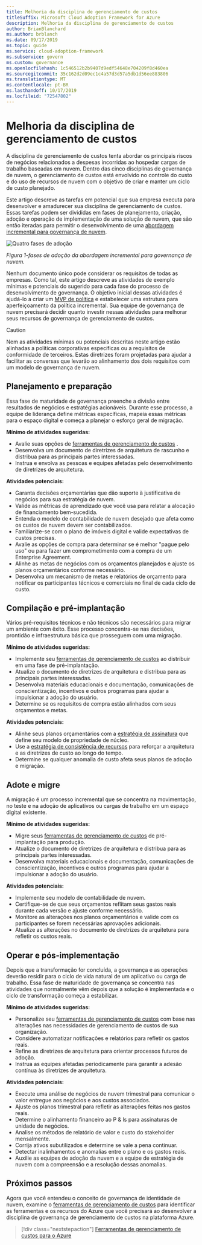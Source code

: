 ```yaml
---
title: Melhoria da disciplina de gerenciamento de custos
titleSuffix: Microsoft Cloud Adoption Framework for Azure
description: Melhoria da disciplina de gerenciamento de custos
author: BrianBlanchard
ms.author: brblanch
ms.date: 09/17/2019
ms.topic: guide
ms.service: cloud-adoption-framework
ms.subservice: govern
ms.custom: governance
ms.openlocfilehash: 1c546512b2b9407d9edf54648e704209f8d460ea
ms.sourcegitcommit: 35c162d2d09ec1c4a57d3d57a5db1d56ee883806
ms.translationtype: MT
ms.contentlocale: pt-BR
ms.lasthandoff: 10/17/2019
ms.locfileid: "72547802"
---
```

# <a name="cost-management-discipline-improvement"></a>Melhoria da disciplina de gerenciamento de custos

A disciplina de gerenciamento de custos tenta abordar os principais riscos de negócios relacionados a despesas incorridas ao hospedar cargas de trabalho baseadas em nuvem. Dentro das cinco disciplinas de governança de nuvem, o gerenciamento de custos está envolvido no controle do custo e do uso de recursos de nuvem com o objetivo de criar e manter um ciclo de custo planejado.

Este artigo descreve as tarefas em potencial que sua empresa executa para desenvolver e amadurecer sua disciplina de gerenciamento de custos. Essas tarefas podem ser divididas em fases de planejamento, criação, adoção e operação de implementação de uma solução de nuvem, que são então iteradas para permitir o desenvolvimento de uma [abordagem incremental para governança de nuvem](../guides/index.md#an-incremental-approach-to-cloud-governance).

![Quatro fases de adoção](../../_images/govern/adoption-phases.png)

*Figura 1-fases de adoção da abordagem incremental para governança de nuvem.*

Nenhum documento único pode considerar os requisitos de todas as empresas. Como tal, este artigo descreve as atividades de exemplo mínimas e potenciais do sugerido para cada fase do processo de desenvolvimento de governança. O objetivo inicial dessas atividades é ajudá-lo a criar um [MVP de política](../guides/index.md#an-incremental-approach-to-cloud-governance) e estabelecer uma estrutura para aperfeiçoamento da política incremental. Sua equipe de governança de nuvem precisará decidir quanto investir nessas atividades para melhorar seus recursos de governança de gerenciamento de custos.

> [!CAUTION]
> Nem as atividades mínimas ou potenciais descritas neste artigo estão alinhadas a políticas corporativas específicas ou a requisitos de conformidade de terceiros. Estas diretrizes foram projetadas para ajudar a facilitar as conversas que levarão ao alinhamento dos dois requisitos com um modelo de governança de nuvem.

## <a name="planning-and-readiness"></a>Planejamento e preparação

Essa fase de maturidade de governança preenche a divisão entre resultados de negócios e estratégias acionáveis. Durante esse processo, a equipe de liderança define métricas específicas, mapeia essas métricas para o espaço digital e começa a planejar o esforço geral de migração.

**Mínimo de atividades sugeridas:**

- Avalie suas opções de [ferramentas de gerenciamento de custos](./toolchain.md) .
- Desenvolva um documento de diretrizes de arquitetura de rascunho e distribua para as principais partes interessadas.
- Instrua e envolva as pessoas e equipes afetadas pelo desenvolvimento de diretrizes de arquitetura.

**Atividades potenciais:**

- Garanta decisões orçamentárias que dão suporte à justificativa de negócios para sua estratégia de nuvem.
- Valide as métricas de aprendizado que você usa para relatar a alocação de financiamento bem-sucedida.
- Entenda o modelo de contabilidade de nuvem desejado que afeta como os custos de nuvem devem ser contabilizados.
- Familiarize-se com o plano de imóveis digital e valide expectativas de custos precisas.
- Avalie as opções de compra para determinar se é melhor "pague pelo uso" ou para fazer um comprometimento com a compra de um Enterprise Agreement.
- Alinhe as metas de negócios com os orçamentos planejados e ajuste os planos orçamentários conforme necessário.
- Desenvolva um mecanismo de metas e relatórios de orçamento para notificar os participantes técnicos e comerciais no final de cada ciclo de custo.

## <a name="build-and-predeployment"></a>Compilação e pré-implantação

Vários pré-requisitos técnicos e não técnicos são necessários para migrar um ambiente com êxito. Esse processo concentra-se nas decisões, prontidão e infraestrutura básica que prosseguem com uma migração.

**Mínimo de atividades sugeridas:**

- Implemente seu [ferramentas de gerenciamento de custos](./toolchain.md) ao distribuir em uma fase de pré-implantação.
- Atualize o documento de diretrizes de arquitetura e distribua para as principais partes interessadas.
- Desenvolva materiais educacionais e documentação, comunicações de conscientização, incentivos e outros programas para ajudar a impulsionar a adoção do usuário.
- Determine se os requisitos de compra estão alinhados com seus orçamentos e metas.

**Atividades potenciais:**

- Alinhe seus planos orçamentários com a [estratégia de assinatura](../../decision-guides/subscriptions/index.md) que define seu modelo de propriedade de núcleo.
- Use a [estratégia de consistência de recursos](../../decision-guides/resource-consistency/index.md) para reforçar a arquitetura e as diretrizes de custo ao longo do tempo.
- Determine se qualquer anomalia de custo afeta seus planos de adoção e migração.

## <a name="adopt-and-migrate"></a>Adote e migre

A migração é um processo incremental que se concentra na movimentação, no teste e na adoção de aplicativos ou cargas de trabalho em um espaço digital existente.

**Mínimo de atividades sugeridas:**

- Migre seus [ferramentas de gerenciamento de custos](./toolchain.md) de pré-implantação para produção.
- Atualize o documento de diretrizes de arquitetura e distribua para as principais partes interessadas.
- Desenvolva materiais educacionais e documentação, comunicações de conscientização, incentivos e outros programas para ajudar a impulsionar a adoção do usuário.

**Atividades potenciais:**

- Implemente seu modelo de contabilidade de nuvem.
- Certifique-se de que seus orçamentos reflitam seus gastos reais durante cada versão e ajuste conforme necessário.
- Monitore as alterações nos planos orçamentários e valide com os participantes se forem necessárias aprovações adicionais.
- Atualize as alterações no documento de diretrizes de arquitetura para refletir os custos reais.

## <a name="operate-and-post-implementation"></a>Operar e pós-implementação

Depois que a transformação for concluída, a governança e as operações deverão residir para o ciclo de vida natural de um aplicativo ou carga de trabalho. Essa fase de maturidade de governança se concentra nas atividades que normalmente vêm depois que a solução é implementada e o ciclo de transformação começa a estabilizar.

**Mínimo de atividades sugeridas:**

- Personalize seu [ferramentas de gerenciamento de custos](./toolchain.md) com base nas alterações nas necessidades de gerenciamento de custos de sua organização.
- Considere automatizar notificações e relatórios para refletir os gastos reais.
- Refine as diretrizes de arquitetura para orientar processos futuros de adoção.
- Instrua as equipes afetadas periodicamente para garantir a adesão contínua às diretrizes de arquitetura.

**Atividades potenciais:**

- Execute uma análise de negócios de nuvem trimestral para comunicar o valor entregue aos negócios e aos custos associados.
- Ajuste os planos trimestral para refletir as alterações feitas nos gastos reais.
- Determine o alinhamento financeiro ao P & ls para assinaturas de unidade de negócios.
- Analise os métodos de relatório de valor e custo do stakeholder mensalmente.
- Corrija ativos subutilizados e determine se vale a pena continuar.
- Detectar inalinhamentos e anomalias entre o plano e os gastos reais.
- Auxilie as equipes de adoção da nuvem e a equipe de estratégia de nuvem com a compreensão e a resolução dessas anomalias.

## <a name="next-steps"></a>Próximos passos

Agora que você entendeu o conceito de governança de identidade de nuvem, examine o [ferramentas de gerenciamento de custos](./toolchain.md) para identificar as ferramentas e os recursos do Azure que você precisará ao desenvolver a disciplina de governança de gerenciamento de custos na plataforma Azure.

> [!div class="nextstepaction"]
> [Ferramentas de gerenciamento de custos para o Azure](./toolchain.md)
